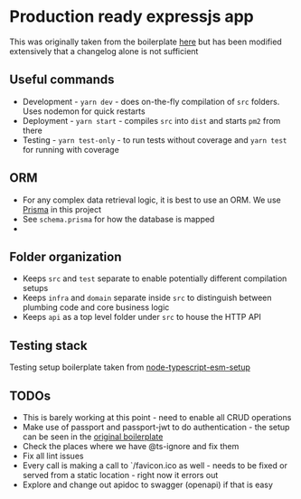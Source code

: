 # Production ready expressjs app

This was originally taken from the boilerplate [here](https://github.com/danielfsousa/express-rest-es2017-boilerplate) but has been modified extensively that a changelog alone is not sufficient

## Useful commands

- Development - `yarn dev` - does on-the-fly compilation of `src` folders. Uses nodemon for quick restarts
- Deployment - `yarn start` - compiles `src` into `dist` and starts `pm2` from there
- Testing - `yarn test-only` - to run tests without coverage and `yarn test` for running with coverage

## ORM

- For any complex data retrieval logic, it is best to use an ORM. We use [Prisma]() in this project
- See `schema.prisma` for how the database is mapped
-

## Folder organization

- Keeps `src` and `test` separate to enable potentially different compilation setups
- Keeps `infra` and `domain` separate inside `src` to distinguish between plumbing code and core business logic
- Keeps `api` as a top level folder under `src` to house the HTTP API

## Testing stack

Testing setup boilerplate taken from [node-typescript-esm-setup](https://github.com/late-warrior/nodejs-ts-test-setup)

## TODOs

- This is barely working at this point - need to enable all CRUD operations
- Make use of passport and passport-jwt to do authentication - the setup can be seen in the [original boilerplate](https://github.com/danielfsousa/express-rest-es2017-boilerplate)
- Check the places where we have @ts-ignore and fix them
- Fix all lint issues
- Every call is making a call to `/favicon.ico as well - needs to be fixed or served from a static location - right now it errors out
- Explore and change out apidoc to swagger (openapi) if that is easy
